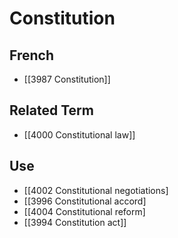 # Constitution  

## French

- [[3987 Constitution]]  

## Related Term

- [[4000 Constitutional law]]  

## Use

- [[4002 Constitutional negotiations]
- [[3996 Constitutional accord]
- [[4004 Constitutional reform]
- [[3994 Constitution act]]  


